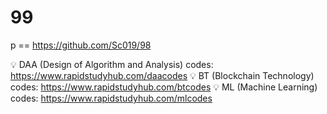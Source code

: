 # 99

p == https://github.com/Sc019/98

💡 DAA (Design of Algorithm and Analysis) codes: https://www.rapidstudyhub.com/daacodes
💡 BT (Blockchain Technology) codes: https://www.rapidstudyhub.com/btcodes
💡 ML (Machine Learning) codes: https://www.rapidstudyhub.com/mlcodes
